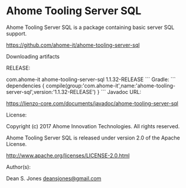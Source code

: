 Ahome Tooling Server SQL
======

Ahome Tooling Server SQL is a package containing basic server SQL support.

https://github.com/ahome-it/ahome-tooling-server-sql

Downloading artifacts

RELEASE:

<dependency>
  <groupId>com.ahome-it</groupId>
  <artifactId>ahome-tooling-server-sql</artifactId>
  <version>1.1.32-RELEASE</version>
</dependency>
```
Gradle:
```
dependencies {
    compile(group:'com.ahome-it',name:'ahome-tooling-server-sql',version:'1.1.32-RELEASE')
}
```
Javadoc URL:

https://lienzo-core.com/documents/javadoc/ahome-tooling-server-sql

License:

Copyright (c) 2017 Ahome Innovation Technologies. All rights reserved.

Ahome Tooling Server SQL is released under version 2.0 of the Apache License.

http://www.apache.org/licenses/LICENSE-2.0.html

Author(s):

Dean S. Jones
deansjones@gmail.com
